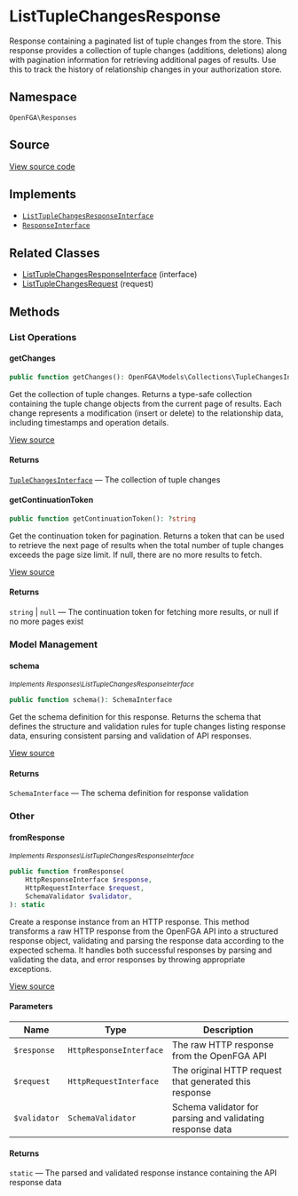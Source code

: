 # ListTupleChangesResponse

Response containing a paginated list of tuple changes from the store. This response provides a collection of tuple changes (additions, deletions) along with pagination information for retrieving additional pages of results. Use this to track the history of relationship changes in your authorization store.

## Namespace
`OpenFGA\Responses`

## Source
[View source code](https://github.com/evansims/openfga-php/blob/main/src/Responses/ListTupleChangesResponse.php)

## Implements
* [`ListTupleChangesResponseInterface`](ListTupleChangesResponseInterface.md)
* [`ResponseInterface`](ResponseInterface.md)

## Related Classes
* [ListTupleChangesResponseInterface](Responses/ListTupleChangesResponseInterface.md) (interface)
* [ListTupleChangesRequest](Requests/ListTupleChangesRequest.md) (request)



## Methods

                                                                                    
### List Operations
#### getChanges


```php
public function getChanges(): OpenFGA\Models\Collections\TupleChangesInterface
```

Get the collection of tuple changes. Returns a type-safe collection containing the tuple change objects from the current page of results. Each change represents a modification (insert or delete) to the relationship data, including timestamps and operation details.

[View source](https://github.com/evansims/openfga-php/blob/main/src/Responses/ListTupleChangesResponse.php#L94)


#### Returns
[`TupleChangesInterface`](Models/Collections/TupleChangesInterface.md) — The collection of tuple changes
#### getContinuationToken


```php
public function getContinuationToken(): ?string
```

Get the continuation token for pagination. Returns a token that can be used to retrieve the next page of results when the total number of tuple changes exceeds the page size limit. If null, there are no more results to fetch.

[View source](https://github.com/evansims/openfga-php/blob/main/src/Responses/ListTupleChangesResponse.php#L103)


#### Returns
`string` &#124; `null` — The continuation token for fetching more results, or null if no more pages exist
### Model Management
#### schema

*<small>Implements Responses\ListTupleChangesResponseInterface</small>*  

```php
public function schema(): SchemaInterface
```

Get the schema definition for this response. Returns the schema that defines the structure and validation rules for tuple changes listing response data, ensuring consistent parsing and validation of API responses.

[View source](https://github.com/evansims/openfga-php/blob/main/src/Responses/ListTupleChangesResponseInterface.php#L35)


#### Returns
`SchemaInterface` — The schema definition for response validation
### Other
#### fromResponse

*<small>Implements Responses\ListTupleChangesResponseInterface</small>*  

```php
public function fromResponse(
    HttpResponseInterface $response,
    HttpRequestInterface $request,
    SchemaValidator $validator,
): static
```

Create a response instance from an HTTP response. This method transforms a raw HTTP response from the OpenFGA API into a structured response object, validating and parsing the response data according to the expected schema. It handles both successful responses by parsing and validating the data, and error responses by throwing appropriate exceptions.

[View source](https://github.com/evansims/openfga-php/blob/main/src/Responses/ResponseInterface.php#L44)

#### Parameters
| Name | Type | Description |
|------|------|-------------|
| `$response` | `HttpResponseInterface` | The raw HTTP response from the OpenFGA API |
| `$request` | `HttpRequestInterface` | The original HTTP request that generated this response |
| `$validator` | `SchemaValidator` | Schema validator for parsing and validating response data |

#### Returns
`static` — The parsed and validated response instance containing the API response data
